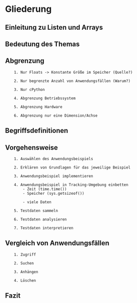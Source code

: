 # Gliederung


## Einleitung zu Listen und Arrays


## Bedeutung des Themas
    

## Abgrenzung
        1. Nur Floats -> Konstante Größe im Speicher (Quelle?)

        2. Nur begrenzte Anzahl von Anwendungsfällen (Warum?)

        3. Nur cPython

        4. Abgrenzung Betriebssystem

        5. Abgrenzung Hardware

        6. Abgrenzung nur eine Dimension/Achse

## Begriffsdefinitionen
 

## Vorgehensweise
        1. Auswählen des Anwendungsbeispiels

        2. Erklären von Grundlagen für das jeweilige Beispiel

        3. Anwendungsbeispiel implementieren

        4. Anwendungsbeispiel in Tracking-Umgebung einbetten
            - Zeit (time.time())
            - Speicher (sys.getsizeof())

            - viele Daten

        5. Testdaten sammeln

        6. Testdaten analysieren

        7. Testdaten interpretieren

## Vergleich von Anwendungsfällen
        1. Zugriff

        2. Suchen

        3. Anhängen

        4. Löschen


## Fazit
